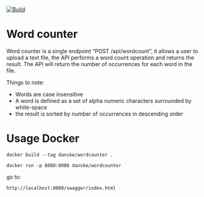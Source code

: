 [![Build](https://github.com/gottscj/simcorp/actions/workflows/build.yml/badge.svg)](https://github.com/gottscj/danske/actions/workflows/build.yml)
# Word counter

Word counter is a single endpoint “POST /api/wordcount”, it allows a user to upload a text file, the API performs a word count operation and returns the result.
The API will return the number of occurrences for each word in the file.

Things to note:
* Words are case insensitive
* A word is defined as a set of alpha numeric characters surrounded by white-space
* the result is sorted by number of occurrences in descending order

# Usage Docker
```console
docker build --tag danske/wordcounter . 
```
```console
docker run -p 8080:8080 danske/wordcounter
```
go to:
```
http://localhost:8080/swagger/index.html
```


